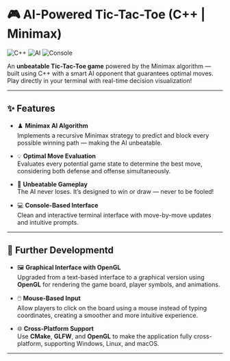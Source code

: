 # 🎮 AI-Powered Tic-Tac-Toe (C++ | Minimax)

![C++](https://img.shields.io/badge/C%2B%2B-17-blue?style=flat-square&logo=c%2B%2B)
![AI](https://img.shields.io/badge/AI-Minimax-red?style=flat-square&logo=codeforces)
![Console](https://img.shields.io/badge/UI-Console-lightgrey?style=flat-square)

An **unbeatable Tic-Tac-Toe game** powered by the Minimax algorithm — built using C++ with a smart AI opponent that guarantees optimal moves. Play directly in your terminal with real-time decision visualization!

---

## ✨ Features

- ♟️ **Minimax AI Algorithm**  
  Implements a recursive Minimax strategy to predict and block every possible winning path — making the AI unbeatable.

- 💡 **Optimal Move Evaluation**  
  Evaluates every potential game state to determine the best move, considering both defense and offense simultaneously.

- 🧠 **Unbeatable Gameplay**  
  The AI never loses. It’s designed to win or draw — never to be fooled!

- 💻 **Console-Based Interface**  
  Clean and interactive terminal interface with move-by-move updates and intuitive prompts.

---

## 🚀 Further Developmentd

- 🖼️ **Graphical Interface with OpenGL**  
  Upgraded from a text-based interface to a graphical version using **OpenGL** for rendering the game board, player symbols, and animations.

- 🖱️ **Mouse-Based Input**  
  Allow players to click on the board using a mouse instead of typing coordinates, creating a smoother and more intuitive experience.

- 🌐 **Cross-Platform Support**  
  Use **CMake**, **GLFW**, and **OpenGL** to make the application fully cross-platform, supporting Windows, Linux, and macOS.


---

